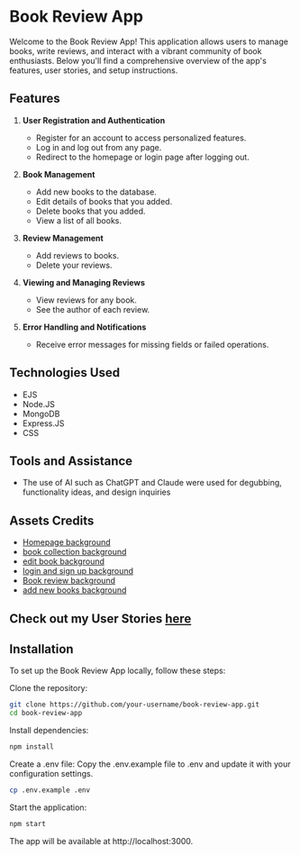# Book Review App
Welcome to the Book Review App! This application allows users to manage books, write reviews, and interact with a vibrant community of book enthusiasts. Below you'll find a comprehensive overview of the app's features, user stories, and setup instructions.

## Features
1. **User Registration and Authentication**

    - Register for an account to access personalized features.
    - Log in and log out from any page.
    - Redirect to the homepage or login page after logging out.

2. **Book Management**

   - Add new books to the database.
   - Edit details of books that you added.
   - Delete books that you added.
   - View a list of all books.
3. **Review Management**

   - Add reviews to books.
   - Delete your reviews.
4. **Viewing and Managing Reviews**

   - View reviews for any book.
   - See the author of each review.
5. **Error Handling and Notifications**

   - Receive error messages for missing fields or failed operations.
## Technologies Used
- EJS
- Node.JS
- MongoDB
- Express.JS
- CSS

## Tools and Assistance
- The use of AI such as ChatGPT and Claude were used for degubbing, functionality ideas, and design inquiries 

## Assets Credits
- [Homepage background](https://www.pexels.com/photo/photography-of-book-page-1029141/)
- [book collection background ](https://www.pexels.com/photo/view-of-clouds-during-sunset-880871/)
- [edit book background](https://www.pexels.com/photo/brown-wooden-ladder-on-brown-wooden-bookshelf-220326/)
- [login and sign up background](https://www.pexels.com/photo/low-light-photo-of-opened-book-159872/)
- [Book review background](https://www.pexels.com/photo/chair-beside-book-shelves-2041540/)
- [add new books background](https://www.pexels.com/photo/books-on-shelves-2177482/)


## Check out my User Stories [here](user-stories.md)
   
## Installation
   To set up the Book Review App locally, follow these steps:

Clone the repository:

```bash
git clone https://github.com/your-username/book-review-app.git
cd book-review-app
```
Install dependencies:
```bash
npm install
```
Create a .env file:
Copy the .env.example file to .env and update it with your configuration settings.

```bash
cp .env.example .env
```
Start the application:
``` bash
npm start
```
The app will be available at http://localhost:3000.
